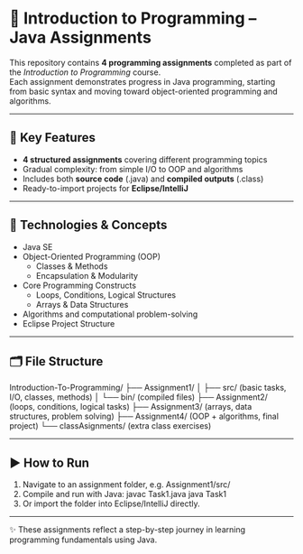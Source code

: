 # 📘 Introduction to Programming – Java Assignments

This repository contains **4 programming assignments** completed as part of the *Introduction to Programming* course.  
Each assignment demonstrates progress in Java programming, starting from basic syntax and moving toward object-oriented programming and algorithms.

---

## 🎯 Key Features
- **4 structured assignments** covering different programming topics  
- Gradual complexity: from simple I/O to OOP and algorithms  
- Includes both **source code** (.java) and **compiled outputs** (.class)  
- Ready-to-import projects for **Eclipse/IntelliJ**  

---

## 🧠 Technologies & Concepts
- Java SE  
- Object-Oriented Programming (OOP)  
  - Classes & Methods  
  - Encapsulation & Modularity  
- Core Programming Constructs  
  - Loops, Conditions, Logical Structures  
  - Arrays & Data Structures  
- Algorithms and computational problem-solving  
- Eclipse Project Structure  

---

## 🗂️ File Structure
Introduction-To-Programming/
├── Assignment1/
│   ├── src/ (basic tasks, I/O, classes, methods)
│   └── bin/ (compiled files)
├── Assignment2/ (loops, conditions, logical tasks)
├── Assignment3/ (arrays, data structures, problem solving)
├── Assignment4/ (OOP + algorithms, final project)
└── classAsignments/ (extra class exercises)

---

## ▶️ How to Run
1. Navigate to an assignment folder, e.g. Assignment1/src/
2. Compile and run with Java:
   javac Task1.java
   java Task1
3. Or import the folder into Eclipse/IntelliJ directly.  

---

✨ These assignments reflect a step-by-step journey in learning programming fundamentals using Java.
